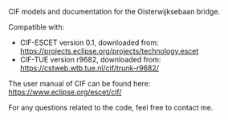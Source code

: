 CIF models and documentation for the Oisterwijksebaan bridge.

Compatible with:
   - CIF-ESCET version 0.1, downloaded from: https://projects.eclipse.org/projects/technology.escet 
   - CIF-TUE version r9682, downloaded from: https://cstweb.wtb.tue.nl/cif/trunk-r9682/
    
The user manual of CIF can be found here: https://www.eclipse.org/escet/cif/

For any questions related to the code, feel free to contact me.
